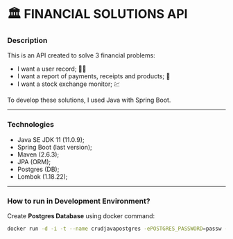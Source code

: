 # 🏛 FINANCIAL SOLUTIONS API

### Description

This is an API created to solve 3 financial problems:
 * I want a user record; 🙍‍♂️
 * I want a report of payments, receipts and products; 🧾
 * I want a stock exchange monitor; 💹

To develop these solutions, I used Java with Spring Boot.
___
### Technologies
* Java SE JDK 11 (11.0.9);
* Spring Boot (last version);
* Maven (2.6.3);
* JPA (ORM);
* Postgres (DB);
* Lombok (1.18.22);
___
### How to run in Development Environment?

Create **Postgres Database** using docker command:

```bash
docker run -d -i -t --name crudjavapostgres -ePOSTGRES_PASSWORD=passw -ePOSTGRES_DATABASE=crudjavapostgres -ePOSTGRES_USER=username -p5432:5432 postgres
```
